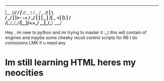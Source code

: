  _____  ___  __  __  _____  _____     _____  _____  ___  __ __   
|__   //___\/  \/  \|__   //  _  \   /  _  \/  _  \/___\/  |  \  
 /  _/ |   |>-    -< /  _/ |  |  | _ |   __/|  _  <|   |\  |  /  
/_____|\___/\__/\__//_____|\__|__/<_>\__/   \__|\_/\___/ \___/   
                                                                                           
Hey , im new to python and im trying to master it :_) this will contain of engines and maybe some cheeky recoil control scripts for R6 I do comissions LMK if u need any

# Im still learning HTML heres my neocities 


